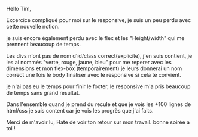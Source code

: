 Hello Tim, 

Excercice compliqué pour moi sur le responsive, je suis un peu perdu avec cette nouvelle notion. 

je suis encore également perdu avec le flex et les "Height/width" qui me prennent beaucoup de temps. 

Les divs n'ont pas de nom d'id/class correct(explicite), j'en suis contient, je les ai nommés "verte, rouge, jaune, bleu" pour me reperer avec les dimensions et mon flex-box (temporairement)
je leurs donnerai un nom correct une fois le body finaliser avec le responsive si cela te convient. 

je n'ai pas eu le temps pour finir le footer, le responsive m'a pris beaucoup de temps sans grand resultat. 

Dans l'ensemble quand je prend du recule et que je vois les +100 lignes de html/css je suis content car je vois les progrès que j'ai faits. 

Merci de m'avoir lu, 
Hate de voir ton retour sur mon travail. 
bonne soirée a toi ! 


